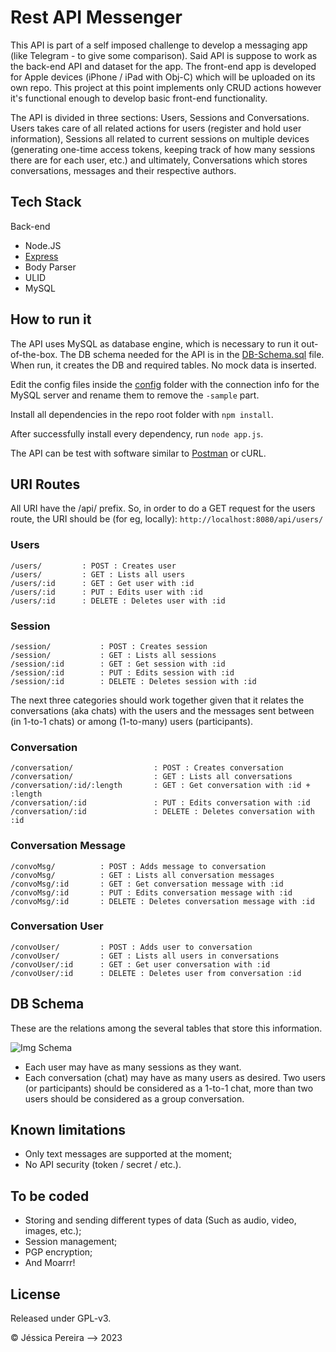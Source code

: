 
# Rest API Messenger
This API is part of a self imposed challenge to develop a messaging app (like Telegram - to give some comparison). Said API is suppose to work as the back-end API and dataset for the app. The front-end app is developed for Apple devices (iPhone / iPad with Obj-C) which will be uploaded on its own repo. This project at this point implements only CRUD actions however it's functional enough to develop basic front-end functionality.

The API is divided in three sections: Users, Sessions and Conversations. Users takes care of all related actions for users (register and hold user information), Sessions all related to current sessions on multiple devices (generating one-time access tokens, keeping track of how many sessions there are for each user, etc.) and ultimately, Conversations which stores conversations, messages and their respective authors.


## Tech Stack

Back-end

- Node.JS
- [Express](https://github.com/expressjs/express)
- Body Parser
- ULID
- MySQL

## How to run it

The API uses MySQL as database engine, which is necessary to run it out-of-the-box. The DB schema needed for the API is in the [DB-Schema.sql](DB-Schema.sql) file. When run, it creates the DB and required tables. No mock data is inserted.

Edit the config files inside the [config](config/) folder with the connection info for the MySQL server and rename them to remove the ```-sample``` part.

Install all dependencies in the repo root folder with ```npm install```.

After successfully install every dependency, run ```node app.js```.

The API can be test with software similar to [Postman](https://www.postman.com/) or cURL.

## URI Routes

All URI have the /api/ prefix. So, in order to do a GET request for the users route, the URI should be (for eg, locally): ```http://localhost:8080/api/users/```

### Users
```
/users/			: POST : Creates user
/users/			: GET : Lists all users
/users/:id		: GET : Get user with :id
/users/:id		: PUT : Edits user with :id
/users/:id		: DELETE : Deletes user with :id
```

### Session
```
/session/			: POST : Creates session
/session/			: GET : Lists all sessions
/session/:id		: GET : Get session with :id
/session/:id		: PUT : Edits session with :id
/session/:id		: DELETE : Deletes session with :id
```

The next three categories should work together given that it relates the conversations (aka chats) with the users and the messages sent between (in 1-to-1 chats) or among (1-to-many) users (participants).

### Conversation
```
/conversation/					: POST : Creates conversation
/conversation/					: GET : Lists all conversations
/conversation/:id/:length		: GET : Get conversation with :id + :length
/conversation/:id				: PUT : Edits conversation with :id
/conversation/:id				: DELETE : Deletes conversation with :id
```

### Conversation Message
```
/convoMsg/			: POST : Adds message to conversation
/convoMsg/			: GET : Lists all conversation messages
/convoMsg/:id		: GET : Get conversation message with :id
/convoMsg/:id		: PUT : Edits conversation message with :id
/convoMsg/:id		: DELETE : Deletes conversation message with :id
```

### Conversation User
```
/convoUser/			: POST : Adds user to conversation
/convoUser/			: GET : Lists all users in conversations
/convoUser/:id		: GET : Get user conversation with :id
/convoUser/:id		: DELETE : Deletes user from conversation :id
```

## DB Schema

These are the relations among the several tables that store this information.

![Img Schema](https://github.com/psiico/Rest-API-Messenger/blob/master/DB-Relations.jpeg?raw=true)

- Each user may have as many sessions as they want.
- Each conversation (chat) may have as many users as desired. Two users (or participants) should be considered as a 1-to-1 chat, more than two users should be considered as a group conversation.


## Known limitations

- Only text messages are supported at the moment;
- No API security (token / secret / etc.).


## To be coded

- Storing and sending different types of data (Such as audio, video, images, etc.);
- Session management;
- PGP encryption;
- And Moarrr!

## License
Released under GPL-v3.

© Jéssica Pereira —> 2023
